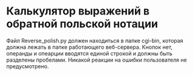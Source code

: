 # Калькулятор выражений в обратной польской нотации
Файл Reverse_polish.py должен находиться в папке cgi-bin, которая должна лежать в папке работающего веб-сервера.
Кнопок нет, операнды и опеарции вводятся единой строкой и должны быть разделены пробелами.
Никакой реакции на ошибки пользователя не предусмотрено.
